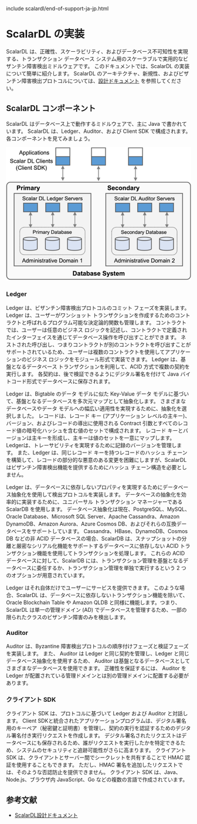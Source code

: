 include scalardl/end-of-support-ja-jp.html

# ScalarDL の実装

ScalarDL は、正確性、スケーラビリティ、およびデータベース不可知性を実現する、トランザクション データベース システム用のスケーラブルで実用的なビザンチン障害検出ミドルウェアです。
このドキュメントでは、ScalarDL の実装について簡単に紹介します。
ScalarDL のアーキテクチャ、新規性、およびビザンチン障害検出プロトコルについては、[設計ドキュメント](design.md) を参照してください。

## ScalarDL コンポーネント

ScalarDL はデータベース上で動作するミドルウェアで、主に Java で書かれています。 ScalarDL は、Ledger、Auditor、および Client SDK で構成されます。 各コンポーネントを見てみましょう。

![](images/scalardl.png)

### Ledger

Ledger は、ビザンチン障害検出プロトコルのコミット フェーズを実装します。 Ledger は、ユーザーがワンショット トランザクションを作成するためのコントラクトと呼ばれるプログラム可能な決定論的関数も管理します。 コントラクトでは、ユーザーは任意のビジネス ロジックを記述し、コントラクトで定義されたインターフェイスを通じてデータベース操作を呼び出すことができます。 ネストされた呼び出し、つまりコントラクトが別のコントラクトを呼び出すことがサポートされているため、ユーザーは複数のコントラクトを使用してアプリケーションのビジネス ロジックをモジュール形式で実装できます。 Ledger は、基盤となるデータベース トランザクションを利用して、ACID 方式で複数の契約を実行します。 各契約は、後で検証できるようにデジタル署名を付けて Java バイトコード形式でデータベースに保存されます。

Ledger は、Bigtable のデータ モデルに似た Key-Value データ モデルに基づいて、基盤となるデータベースを多次元マップとして抽象化します。 さまざまなデータベースやデータ モデルへの幅広い適用性を実現するために、抽象化を選択しました。 レコードは、レコード キー (アプリケーション レベルの主キー)、バージョン、およびレコードの導出に使用される Contract 引数とすべてのレコード値の暗号化ハッシュを含む値のセットで構成されます。 レコード キーとバージョンは主キーを形成し、主キーは値のセットを一意にマップします。 Ledgerは、トレーサビリティを実現するために記録のバージョンを管理します。 また、Ledger は、同じレコード キーを持つレコードのハッシュ チェーンを構築して、レコードの部分的な悪意のある変更を困難にしますが、ScalarDL はビザンチン障害検出機能を提供するためにハッシュ チェーン構造を必要としません。

Ledger は、データベースに依存しないプロパティを実現するためにデータベース抽象化を使用して検出プロトコルを実装します。 データベースの抽象化を効率的に実装するために、ユニバーサル トランザクション マネージャーである ScalarDB を使用します。 データベース抽象化は現在、PostgreSQL、MySQL、Oracle Database、Microsoft SQL Server、Apache Cassandra、Amazon DynamoDB、Amazon Aurora、Azure Cosmos DB、およびそれらの互換データベースをサポートしています。 Cassandra、HBase、DynamoDB、Cosmos DB などの非 ACID データベースの場合、ScalarDB は、スナップショットの分離と厳密なシリアル化機能をサポートするデータベースに依存しない ACID トランザクション機能を使用してトランザクションを処理します。 これらの ACID データベースに対して、ScalarDB には、トランザクション管理を基盤となるデータベースに委任するか、トランザクション管理を単独で実行するという 2 つのオプションが用意されています。

Ledger はそれ自体だけでユーザーにサービスを提供できます。 このような場合、ScalarDL は、データベースに依存しないトランザクション機能を除いて、Oracle Blockchain Table や Amazon QLDB と同様に機能します。つまり、ScalarDL は単一の管理ドメイン (AD) でデータベースを管理するため、一部の限られたクラスのビザンチン障害のみを検出します。

### Auditor

Auditor は、Byzantine 障害検出プロトコルの順序付けフェーズと検証フェーズを実装します。 また、 Auditor は Ledger と同じ契約を管理し、Ledger と同じデータベース抽象化を使用するため、 Auditor は基盤となるデータベースとしてさまざまなデータベースを使用できます。
正確性を保証するには、 Auditor を Ledger が配置されている管理ドメインとは別の管理ドメインに配置する必要があります。

### クライアント SDK

クライアント SDK は、プロトコルに基づいて Ledger および Auditor と対話します。 Client SDKと統合されたアプリケーションプログラムは、デジタル署名用のキーペア（秘密鍵と証明書）を管理し、契約の実行を認証するためのデジタル署名付き実行リクエストを作成します。 デジタル署名されたリクエストはデータベースにも保存されるため、誰がリクエストを実行したかを特定できるため、システムのセキュリティと追跡可能性がさらに高まります。 クライアント SDK は、クライアントとサーバー間でシークレットを共有することで HMAC 認証を使用することもできます。 ただし、HMAC 署名を追加したリクエストでは、そのような否認防止を提供できません。
クライアント SDK は、Java、Node.js、ブラウザ内 JavaScript、Go などの複数の言語で作成されています。

## 参考文献

* [ScalarDL設計ドキュメント](design.md)
